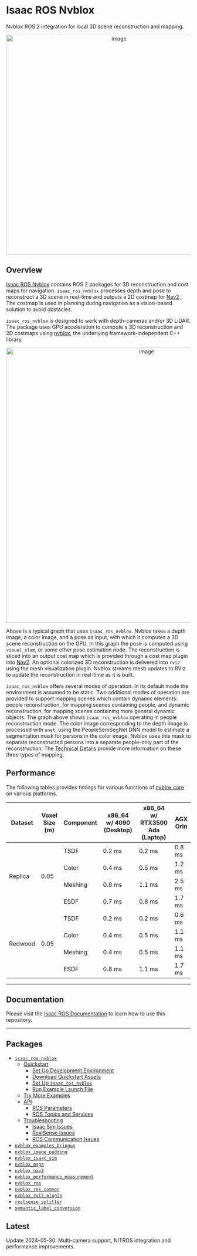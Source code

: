 # Isaac ROS Nvblox

Nvblox ROS 2 integration for local 3D scene reconstruction and mapping.

<div align="center"><a class="reference internal image-reference" href="https://media.githubusercontent.com/media/NVIDIA-ISAAC-ROS/.github/main/resources/isaac_ros_docs/repositories_and_packages/isaac_ros_nvblox/isaac_sim_nvblox_humans.gif/"><img alt="image" src="https://media.githubusercontent.com/media/NVIDIA-ISAAC-ROS/.github/main/resources/isaac_ros_docs/repositories_and_packages/isaac_ros_nvblox/isaac_sim_nvblox_humans.gif/" width="600px"/></a></div>

## Overview

[Isaac ROS Nvblox](https://github.com/NVIDIA-ISAAC-ROS/isaac_ros_nvblox) contains ROS 2 packages for 3D reconstruction and cost
maps for navigation. `isaac_ros_nvblox` processes depth and pose to
reconstruct a 3D scene in real-time and outputs a 2D costmap for
[Nav2](https://github.com/ros-planning/navigation2). The costmap is
used in planning during navigation as a vision-based solution to avoid
obstacles.

`isaac_ros_nvblox` is designed to work with depth-cameras and/or 3D LiDAR.
The package uses GPU acceleration to compute a 3D reconstruction and 2D costmaps using
[nvblox](https://github.com/nvidia-isaac/nvblox), the underlying
framework-independent C++ library.

<div align="center"><a class="reference internal image-reference" href="https://media.githubusercontent.com/media/NVIDIA-ISAAC-ROS/.github/main/resources/isaac_ros_docs/repositories_and_packages/isaac_ros_nvblox/isaac_ros_nvblox_nodegraph.png/"><img alt="image" src="https://media.githubusercontent.com/media/NVIDIA-ISAAC-ROS/.github/main/resources/isaac_ros_docs/repositories_and_packages/isaac_ros_nvblox/isaac_ros_nvblox_nodegraph.png/" width="750px"/></a></div>

Above is a typical graph that uses `isaac_ros_nvblox`.
Nvblox takes a depth image, a color image, and a pose as input, with
which it computes a 3D scene reconstruction on the GPU. In this graph
the pose is computed using `visual_slam`, or some other pose estimation
node. The reconstruction
is sliced into an output cost map which is provided through a cost map plugin
into [Nav2](https://github.com/ros-planning/navigation2).
An optional colorized 3D reconstruction is delivered into `rviz`
using the mesh visualization plugin. Nvblox streams mesh updates
to RViz to update the reconstruction in real-time as it is built.

`isaac_ros_nvblox` offers several modes of operation. In its default mode
the environment is assumed to be static. Two additional modes of operation are provided
to support mapping scenes which contain dynamic elements: people reconstruction, for
mapping scenes containing people, and dynamic reconstruction, for mapping
scenes containing more general dynamic objects.
The graph above shows `isaac_ros_nvblox` operating in people reconstruction
mode. The color image corresponding to the depth image is processed with `unet`, using
the PeopleSemSegNet DNN model to estimate a segmentation mask for
persons in the color image. Nvblox uses this mask to separate reconstructed persons into a
separate people-only part of the reconstruction. The [Technical Details](https://nvidia-isaac-ros.github.io/concepts/scene_reconstruction/nvblox/technical_details.html)
provide more information on these three types of mapping.

## Performance

The following tables provides timings for various functions of
[nvblox core](https://github.com/nvidia-isaac/nvblox) on various platforms.

<table class="docutils align-default">
    <thead>
        <tr class="row-odd">
            <th class="head">Dataset</th>
            <th class="head">Voxel Size (m)</th>
            <th class="head">Component</th>
            <th class="head">x86_64 w/ 4090 (Desktop)</th>
            <th class="head">x86_64 w/ RTX3500 Ada (Laptop)</th>
            <th class="head">AGX Orin</th>
        </tr>
    </thead>
    <tbody>
        <tr class="row-even">
            <td rowspan="4">Replica</td>
            <td rowspan="4">0.05</td>
            <td>TSDF</td>
            <td>0.2 ms</td>
            <td>0.2 ms</td>
            <td>0.8 ms</td>
        </tr>
        <tr class="row-odd">
            <td>Color</td>
            <td>0.4 ms</td>
            <td>0.5 ms</td>
            <td>1.2 ms</td>
        </tr>
        <tr class="row-even">
            <td>Meshing</td>
            <td>0.8 ms</td>
            <td>1.1 ms</td>
            <td>2.5 ms</td>
        </tr>
        <tr class="row-odd">
            <td>ESDF</td>
            <td>0.7 ms</td>
            <td>0.8 ms</td>
            <td>1.7 ms</td>
        </tr>
        <tr class="row-even">
            <td rowspan="4">Redwood</td>
            <td rowspan="4">0.05</td>
            <td>TSDF</td>
            <td>0.2 ms</td>
            <td>0.2 ms</td>
            <td>0.6 ms</td>
        </tr>
        <tr class="row-odd">
            <td>Color</td>
            <td>0.4 ms</td>
            <td>0.5 ms</td>
            <td>1.1 ms</td>
        </tr>
        <tr class="row-even">
            <td>Meshing</td>
            <td>0.4 ms</td>
            <td>0.5 ms</td>
            <td>1.1 ms</td>
        </tr>
        <tr class="row-odd">
            <td>ESDF</td>
            <td>0.8 ms</td>
            <td>1.1 ms</td>
            <td>1.7 ms</td>
        </tr>
    </tbody>
</table>

---

## Documentation

Please visit the [Isaac ROS Documentation](https://nvidia-isaac-ros.github.io/repositories_and_packages/isaac_ros_nvblox/index.html) to learn how to use this repository.

---

## Packages

* [`isaac_ros_nvblox`](https://nvidia-isaac-ros.github.io/repositories_and_packages/isaac_ros_nvblox/isaac_ros_nvblox/index.html)
  * [Quickstart](https://nvidia-isaac-ros.github.io/repositories_and_packages/isaac_ros_nvblox/isaac_ros_nvblox/index.html#quickstart)
    * [Set Up Development Environment](https://nvidia-isaac-ros.github.io/repositories_and_packages/isaac_ros_nvblox/isaac_ros_nvblox/index.html#set-up-development-environment)
    * [Download Quickstart Assets](https://nvidia-isaac-ros.github.io/repositories_and_packages/isaac_ros_nvblox/isaac_ros_nvblox/index.html#download-quickstart-assets)
    * [Set Up `isaac_ros_nvblox`](https://nvidia-isaac-ros.github.io/repositories_and_packages/isaac_ros_nvblox/isaac_ros_nvblox/index.html#set-up-package-name)
    * [Run Example Launch File](https://nvidia-isaac-ros.github.io/repositories_and_packages/isaac_ros_nvblox/isaac_ros_nvblox/index.html#run-example-launch-file)
  * [Try More Examples](https://nvidia-isaac-ros.github.io/repositories_and_packages/isaac_ros_nvblox/isaac_ros_nvblox/index.html#try-more-examples)
  * [API](https://nvidia-isaac-ros.github.io/repositories_and_packages/isaac_ros_nvblox/isaac_ros_nvblox/index.html#api)
    * [ROS Parameters](https://nvidia-isaac-ros.github.io/repositories_and_packages/isaac_ros_nvblox/isaac_ros_nvblox/api/parameters.html)
    * [ROS Topics and Services](https://nvidia-isaac-ros.github.io/repositories_and_packages/isaac_ros_nvblox/isaac_ros_nvblox/api/topics_and_services.html)
  * [Troubleshooting](https://nvidia-isaac-ros.github.io/repositories_and_packages/isaac_ros_nvblox/isaac_ros_nvblox/index.html#troubleshooting)
    * [Isaac Sim Issues](https://nvidia-isaac-ros.github.io/repositories_and_packages/isaac_ros_nvblox/isaac_ros_nvblox/troubleshooting/troubleshooting_nvblox_isaac_sim.html)
    * [RealSense Issues](https://nvidia-isaac-ros.github.io/repositories_and_packages/isaac_ros_nvblox/isaac_ros_nvblox/troubleshooting/troubleshooting_nvblox_realsense.html)
    * [ROS Communication Issues](https://nvidia-isaac-ros.github.io/repositories_and_packages/isaac_ros_nvblox/isaac_ros_nvblox/troubleshooting/troubleshooting_nvblox_ros_communication.html)
* [`nvblox_examples_bringup`](https://nvidia-isaac-ros.github.io/repositories_and_packages/isaac_ros_nvblox/nvblox_examples_bringup/index.html)
* [`nvblox_image_padding`](https://nvidia-isaac-ros.github.io/repositories_and_packages/isaac_ros_nvblox/nvblox_image_padding/index.html)
* [`nvblox_isaac_sim`](https://nvidia-isaac-ros.github.io/repositories_and_packages/isaac_ros_nvblox/nvblox_isaac_sim/index.html)
* [`nvblox_msgs`](https://nvidia-isaac-ros.github.io/repositories_and_packages/isaac_ros_nvblox/nvblox_msgs/index.html)
* [`nvblox_nav2`](https://nvidia-isaac-ros.github.io/repositories_and_packages/isaac_ros_nvblox/nvblox_nav2/index.html)
* [`nvblox_performance_measurement`](https://nvidia-isaac-ros.github.io/repositories_and_packages/isaac_ros_nvblox/nvblox_performance_measurement/index.html)
* [`nvblox_ros`](https://nvidia-isaac-ros.github.io/repositories_and_packages/isaac_ros_nvblox/nvblox_ros/index.html)
* [`nvblox_ros_common`](https://nvidia-isaac-ros.github.io/repositories_and_packages/isaac_ros_nvblox/nvblox_ros_common/index.html)
* [`nvblox_rviz_plugin`](https://nvidia-isaac-ros.github.io/repositories_and_packages/isaac_ros_nvblox/nvblox_rviz_plugin/index.html)
* [`realsense_splitter`](https://nvidia-isaac-ros.github.io/repositories_and_packages/isaac_ros_nvblox/realsense_splitter/index.html)
* [`semantic_label_conversion`](https://nvidia-isaac-ros.github.io/repositories_and_packages/isaac_ros_nvblox/semantic_label_conversion/index.html)

## Latest

Update 2024-05-30: Multi-camera support, NITROS integration and performance improvements.
